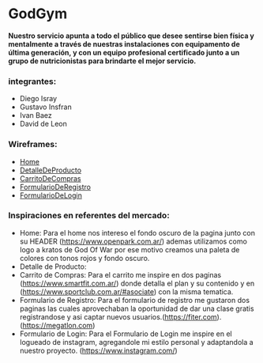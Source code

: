 # GodGym

 **Nuestro servicio apunta a todo el público que desee sentirse bien física y mentalmente a través de nuestras instalaciones con equipamento de última generación, y con un equipo profesional certificado junto a un grupo de nutricionistas para brindarte el mejor servicio.**
 

### integrantes:
- Diego Isray
- Gustavo Insfran
- Ivan Baez
- David de Leon

### Wireframes:
* [Home](https://www.figma.com/file/4gfAFzBZuaLLSeMhqr2HjO/Untitled?type=design&node-id=0-1&mode=design&t=UkQ0UcoqmuhsBFJt-0)
* [DetalleDeProducto](https://www.figma.com/file/a9VNENa243MegoUHUbBy52/Untitled?type=design&node-id=0-1&mode=design&t=tCxasPJSbMs1cFDh-0)
* [CarritoDeCompras](https://www.figma.com/file/vSQmRULW3sCu6YSd2nJX3d/Untitled?type=design&node-id=0-1&mode=design&t=BRI5u1VnoGJalBkS-0)
* [FormularioDeRegistro](https://www.figma.com/file/n0HGdXcTzvcx0XwG2XESO2/Untitled?type=design&mode=design&t=UkQ0UcoqmuhsBFJt-0)
* [FormularioDeLogin](https://www.figma.com/file/DdjQD5VFbiQpIFZdMPxlJc/Untitled?type=design&node-id=0-1&mode=design&t=7TeUw62Ud4Q6wuLN-0)

### Inspiraciones en referentes del mercado:

- Home:  Para el home nos intereso el fondo oscuro de la pagina junto con su HEADER (https://www.openpark.com.ar/) ademas utilizamos como logo a kratos de God Of War por ese motivo creamos una paleta de colores con tonos rojos y fondo oscuro. 
- Detalle de Producto:
- Carrito de Compras: Para el carrito me inspire en dos paginas (https://www.smartfit.com.ar/) donde detalla el plan y su contenido y en (https://www.sportclub.com.ar/#asociate) con la misma tematica.
- Formulario de Registro: Para el formulario de registro me gustaron dos paginas las cuales aprovechaban la oportunidad de dar una clase gratis registrandose
y asi captar nuevos usuarios.(https://fiter.com).(https://megatlon.com)
- Formulario de Login: Para el Formulario de Login me inspire en el logueado de instagram, agregandole mi estilo personal y adaptandola a nuestro proyecto. (https://www.instagram.com/)


